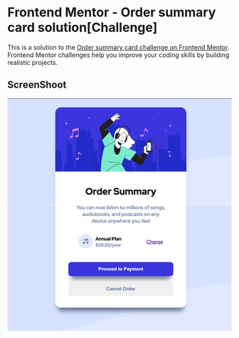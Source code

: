 # Frontend Mentor - Order summary card solution[Challenge]

This is a solution to the [Order summary card challenge on Frontend Mentor](https://www.frontendmentor.io/challenges/order-summary-component-QlPmajDUj). Frontend Mentor challenges help you improve your coding skills by building realistic projects. 

## ScreenShoot
![](./images/screenshoot.png)
